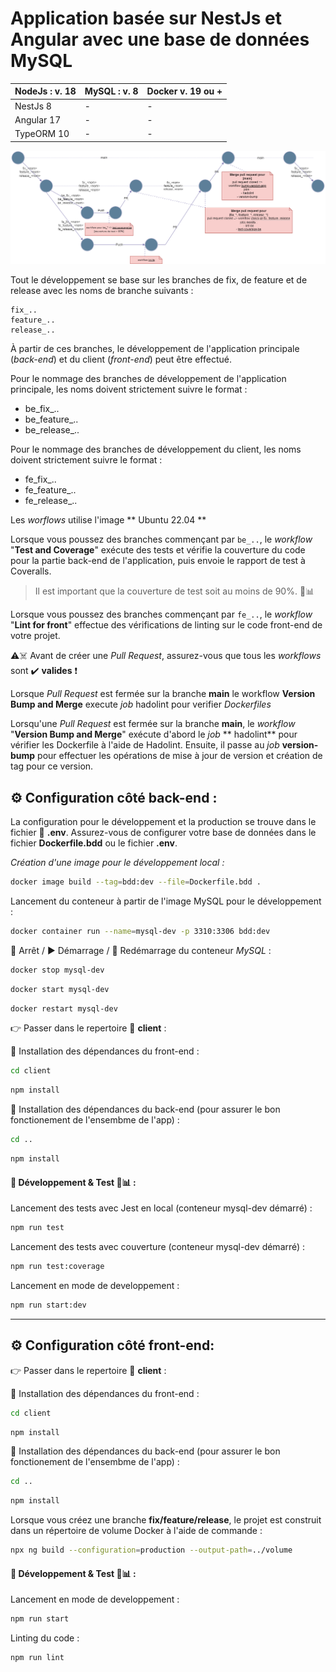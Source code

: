 # Application basée sur NestJs et Angular avec une base de données MySQL

|   NodeJs : v. 18 |  MySQL : v. 8  | Docker v. 19 ou + |
| ------------ | ------------ | ------------ |
|  NestJs 8 | -  | - |
|  Angular 17 |  -  | - |
|  TypeORM 10 | - | - |


![WORKFLOW](https://github.com/ChineDmitri/M1-DevOps-ProjetFinal_CI_CD/blob/main/V.4.1.drawio.png)

Tout le développement se base sur les branches de fix, de feature et de release avec les noms de branche suivants :

    fix_..
    feature_..
    release_..

À partir de ces branches, le développement de l'application principale (*back-end*) et du client (*front-end*) peut être effectué.

Pour le nommage des branches de développement de l'application principale, les noms doivent strictement suivre le format :

- be_fix_..
- be_feature_..
- be_release_..

Pour le nommage des branches de développement du client, les noms doivent strictement suivre le format :

- fe_fix_..
- fe_feature_..
- fe_release_..

Les *worflows* utilise l'image ** Ubuntu 22.04 **

Lorsque vous poussez des branches commençant par ```be_..```, le *workflow* "**Test and Coverage**" exécute des tests et vérifie la couverture du code pour la partie back-end de l'application, puis envoie le rapport de test à Coveralls. 
> Il est important que la couverture de test soit au moins de 90%. 🧪📊

Lorsque vous poussez des branches commençant par ```fe_..```, le *workflow* "**Lint for front**" effectue des vérifications de linting sur le code front-end de votre projet.

⚠️☠️ Avant de créer une *Pull Request*, assurez-vous que tous les *workflows* sont ✔️ **valides** ❗

Lorsque *Pull Request* est fermée sur la branche **main**  le workflow **Version Bump and Merge** execute *job* hadolint pour verifier *Dockerfiles*  

Lorsqu'une *Pull Request* est fermée sur la branche **main**, le *workflow* "**Version Bump and Merge**" exécute d'abord le *job* ** hadolint** pour vérifier les Dockerfile à l'aide de Hadolint. Ensuite, il passe au *job* **version-bump** pour effectuer les opérations de mise à jour de version et création de tag pour ce version.

## ⚙️ Configuration côté back-end :
La configuration pour le développement et la production se trouve dans le fichier 📇 **.env**. Assurez-vous de configurer votre base de données dans le fichier **Dockerfile.bdd** ou le fichier **.env**.

*Création d'une image pour le développement local :*

```bash
docker image build --tag=bdd:dev --file=Dockerfile.bdd .
```

Lancement du conteneur à partir de l'image MySQL pour le développement :

```bash
docker container run --name=mysql-dev -p 3310:3306 bdd:dev
```

🛑 Arrêt / ▶️ Démarrage / 🔄 Redémarrage du conteneur *MySQL* :

```bash
docker stop mysql-dev
```
```bash
docker start mysql-dev
```
```bash
docker restart mysql-dev
```

👉 Passer dans le repertoire 📂 **client** :

🌟 Installation des dépendances du front-end : 

```bash
cd client
```

```bash
npm install
```

🌟 Installation des dépendances du back-end (pour assurer le bon fonctionement de l'ensembme de l'app) : 

```bash
cd ..
```

```bash
npm install
```

#### 🚀 Développement & Test 🧪📊  :

Lancement des tests avec Jest en local (conteneur mysql-dev démarré) :

```bash
npm run test 
```

Lancement des tests avec couverture (conteneur mysql-dev démarré) :

```bash
npm run test:coverage
```

Lancement en mode de developpement : 

```bash
npm run start:dev
```

------------


## ⚙️ Configuration côté front-end:

👉 Passer dans le repertoire 📂 **client** :

🌟 Installation des dépendances du front-end : 

```bash
cd client
```

```bash
npm install
```

🌟 Installation des dépendances du back-end (pour assurer le bon fonctionement de l'ensembme de l'app) : 

```bash
cd ..
```

```bash
npm install
```

Lorsque vous créez une branche **fix/feature/release**, le projet est construit dans un répertoire de volume Docker à l'aide de commande : 

```bash
npx ng build --configuration=production --output-path=../volume
```

#### 🚀 Développement & Test 🧪📊  :

Lancement en mode de developpement : 

```bash
npm run start
```

Linting du code : 
```bash
npm run lint
```


